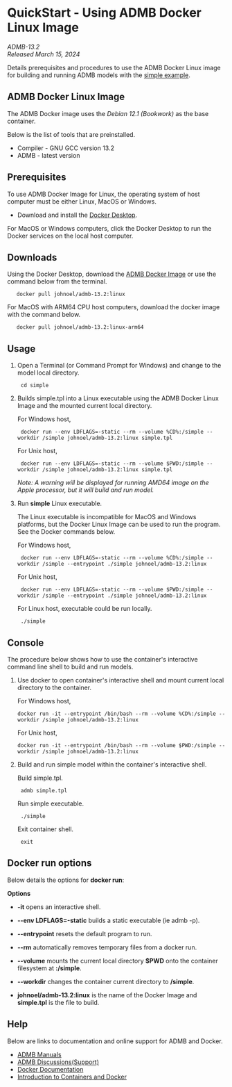 QuickStart - Using ADMB Docker Linux Image
==========================================

*ADMB-13.2*  
*Released March 15, 2024*  

Details prerequisites and procedures to use the ADMB Docker Linux image for building and running ADMB models with the [simple example](https://github.com/admb-project/admb/tree/main/examples/admb/simple).

ADMB Docker Linux Image
-----------------------

The ADMB Docker image uses the *Debian 12.1 (Bookwork)* as the base container.

Below is the list of tools that are preinstalled.

* Compiler - GNU GCC version 13.2 
* ADMB - latest version

Prerequisites
-------------

To use ADMB Docker Image for Linux, the operating system of host computer must be either Linux, MacOS or Windows.

* Download and install the [Docker Desktop](https://www.docker.com/products/docker-desktop/).

For MacOS or Windows computers, click the Docker Desktop to run the Docker services on the local host computer.

Downloads
---------

Using the Docker Desktop, download the [ADMB Docker Image](https://hub.docker.com/r/johnoel/admb/) or use the command below from the terminal.

       docker pull johnoel/admb-13.2:linux

For MacOS with ARM64 CPU host computers, download the docker image with the command below.

       docker pull johnoel/admb-13.2:linux-arm64

Usage
-----

1. Open a Terminal (or Command Prompt for Windows) and change to the model local directory.

        cd simple

2. Builds simple.tpl into a Linux executable using the ADMB Docker Linux Image and the mounted current local directory.

   For Windows host,
   
        docker run --env LDFLAGS=-static --rm --volume %CD%:/simple --workdir /simple johnoel/admb-13.2:linux simple.tpl

   For Unix host,

        docker run --env LDFLAGS=-static --rm --volume $PWD:/simple --workdir /simple johnoel/admb-13.2:linux simple.tpl

   _*Note*: A warning will be displayed for running AMD64 image on the Apple processor, but it will build and run model._

4. Run **simple** Linux executable.

   The Linux executable is incompatible for MacOS and Windows platforms, but the Docker Linux Image can be used to run the program.  See the Docker commands below.

   For Windows host,

        docker run --env LDFLAGS=-static --rm --volume %CD%:/simple --workdir /simple --entrypoint ./simple johnoel/admb-13.2:linux
        
   For Unix host,

        docker run --env LDFLAGS=-static --rm --volume $PWD:/simple --workdir /simple --entrypoint ./simple johnoel/admb-13.2:linux

   For Linux host, executable could be run locally.
   
        ./simple

Console
-------

The procedure below shows how to use the container's interactive command line shell to build and run models.

1. Use docker to open container's interactive shell and mount current local directory to the container.

   For Windows host,
   
       docker run -it --entrypoint /bin/bash --rm --volume %CD%:/simple --workdir /simple johnoel/admb-13.2:linux

   For Unix host,
   
       docker run -it --entrypoint /bin/bash --rm --volume $PWD:/simple --workdir /simple johnoel/admb-13.2:linux

2. Build and run simple model within the container's interactive shell.
    
      Build simple.tpl.

        admb simple.tpl

      Run simple executable.

        ./simple

      Exit container shell.

        exit

Docker run options
------------------

Below details the options for **docker run**:

**Options**

* **-it** opens an interactive shell.

* **--env LDFLAGS=-static** builds a static executable (ie admb -p).

* **--entrypoint** resets the default program to run.

* **--rm** automatically removes temporary files from a docker run.

* **--volume** mounts the current local directory **$PWD** onto the container filesystem at **:/simple**.

* **--workdir** changes the container current directory to **/simple**. 

* **johnoel/admb-13.2:linux** is the name of the Docker Image and **simple.tpl** is the file to build.

Help
----

Below are links to documentation and online support for ADMB and Docker.

* [ADMB Manuals](https://www.admb-project.org/docs/manuals/)
* [ADMB Discussions(Support)](https://github.com/admb-project/admb/discussions)
* [Docker Documentation](https://docs.docker.com/)
* [Introduction to Containers and Docker](https://learn.microsoft.com/en-us/dotnet/architecture/microservices/container-docker-introduction/)
